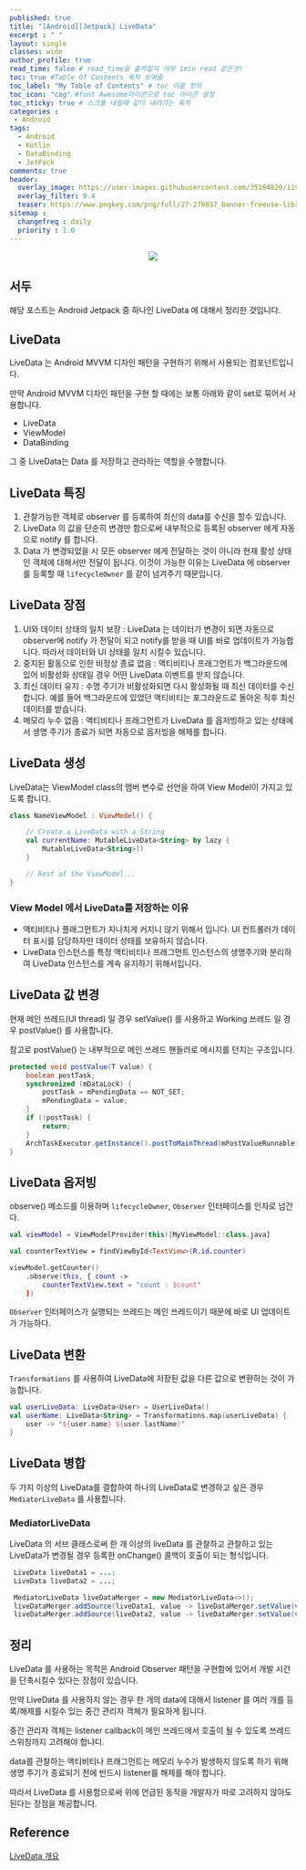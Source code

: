 ```yaml
---
published: true
title: "[Android][Jetpack] LiveData"	
excerpt : " "	
layout: single	
classes: wide
author_profile: true	
read_time: false # read_time을 출력할지 여부 1min read 같은것!	
toc: true #Table Of Contents 목차 보여줌	
toc_label: "My Table of Contents" # toc 이름 정의	
toc_icon: "cog" #font Awesome아이콘으로 toc 아이콘 설정	
toc_sticky: true # 스크롤 내릴때 같이 내려가는 목차	
categories :	
 - Android	
tags: 	
  - Android
  - Kotlin
  - DataBinding
  - JetPack
comments: true	
header:
  overlay_image: https://user-images.githubusercontent.com/35194820/119770376-18f76c80-bef7-11eb-8b3e-abca9300d1c1.gif
  overlay_filter: 0.4
  teaser: https://www.pngkey.com/png/full/27-278037_banner-freeuse-library-android-transparent-app-android-development.png
sitemap :	
  changefreq : daily	
  priority : 1.0	
---
```


<div align="center">
<img src="https://user-images.githubusercontent.com/35194820/119796009-f58eea80-bf13-11eb-9d8b-cfbae470312b.PNG" >
</div>

## 서두

해당 포스트는 Android Jetpack 중 하나인 LiveData 에 대해서 정리한 것입니다.

## LiveData

LiveData 는 Android MVVM 디자인 패턴을 구현하기 위해서 사용되는 컴포넌트입니다.

만약 Android MVVM 디자인 패턴을 구현 할 때에는 보통 아래와 같이 set로 묶어서 사용합니다.

- LiveData
- ViewModel
- DataBinding

그 중 LiveData는 Data 를 저장하고 관라하는 역할을 수행합니다.

## LiveData 특징

1. 관찰가능한 객체로 observer 를 등록하여 최신의 data를 수신을 할수 있습니다.
2. LiveData 의 값을 단순히 변경만 함으로써 내부적으로 등록된 observer 에게 자동으로 notify 를 합니다.
3. Data 가 변경되었을 시 모든 observer 에게 전달하는 것이 아니라 현재 활성 상태인 객체에 대해서만 전달이 됩니다. 이것이 가능한 이유는 LiveData 에 observer 를 등록할 때 `lifecycleOwner` 를 같이 넘겨주기 때문입니다.

## LiveData 장점

1. UI와 데이터 상태의 일치 보장 : LiveData 는 데이터가 변경이 되면 자동으로 observer에 notify 가 전달이 되고 notify를 받을 때 UI를 바로 업데이트가 가능합니다. 따라서 데이터와 UI 상태를 일치 시킬수 있습니다.
2. 중지된 활동으로 인한 비정상 종료 없음 : 액티비티나 프래그먼트가 백그라운드에 있어 비활성화 상태일 경우 어떤 LiveData 이벤트를 받지 않습니다.
3. 최신 데이터 유지 : 수명 주기가 비활성화되면 다시 활성화될 때 최신 데이터를 수신합니다. 예를 들어 백그라운드에 있었던 액티비티는 포그라운드로 돌아온 직후 최신 데이터를 받습니다.
4. 메모리 누수 없음 : 액티비티나 프래그먼트가 LiveData 를 옵저빙하고 있는 상태에서 생명 주기가 종료가 되면 자동으로 옵저빙을 해제를 합니다.

## LiveData 생성

LiveData는 ViewModel class의 맴버 변수로 선언을 하여 View Model이 가지고 있도록 합니다.

~~~kotlin
class NameViewModel : ViewModel() {

    // Create a LiveData with a String
    val currentName: MutableLiveData<String> by lazy {
        MutableLiveData<String>()
    }

    // Rest of the ViewModel...
}
~~~

### View Model 에서 LiveData를 저장하는 이유

- 액티비티나 플래그먼트가 지나치게 커지니 않기 위해서 입니다. UI 컨트롤러가 데이터 표시를 담당하자만 데이터 상태를 보유하지 않습니다.
- LiveData 인스턴스를 특정 액티비티나 프래그먼트 인스턴스의 생명주기와 분리하여 LiveData 인스턴스를 계속 유지하기 위해서입니다.

## LiveData 값 변경

현재 메인 쓰레드(UI thread) 일 경우 setValue() 를 사용하고
Working 쓰레드 일 경우 postValue() 를 사용합니다.

참고로 postValue() 는 내부적으로 메인 쓰레드 핸들러로 메시지를 던지는 구조입니다.

~~~java
protected void postValue(T value) {
    boolean postTask;
    synchronized (mDataLock) {
        postTask = mPendingData == NOT_SET;
        mPendingData = value;
    }
    if (!postTask) {
        return;
    }
    ArchTaskExecutor.getInstance().postToMainThread(mPostValueRunnable);
}
~~~

## LiveData 옵저빙

observe() 메소드를 이용하며 `lifecycleOwner`, `Observer` 인터페이스를 인자로 넘간다.

~~~kotlin
val viewModel = ViewModelProvider(this)[MyViewModel::class.java]

val counterTextView = findViewById<TextView>(R.id.counter)

viewModel.getCounter()
    .observe(this, { count ->
        counterTextView.text = "count : $count"
    })
~~~

`Observer` 인터페이스가 실행되는 쓰레드는 메인 쓰레드이기 때문에 바로 UI 업데이트가 가능하다.

## LiveData 변환

`Transformations` 를 사용하여 LiveData에 저장된 값을 다른 값으로 변환하는 것이 가능합니다.

~~~kotlin
val userLiveData: LiveData<User> = UserLiveData()
val userName: LiveData<String> = Transformations.map(userLiveData) {
    user -> "${user.name} ${user.lastName}"
}
~~~

## LiveData 병합

두 가지 이상의 LiveData를 결합하여 하나의 LiveData로 변경하고 싶은 경우 `MediatorLiveData` 를 사용합니다.

### MediatorLiveData

LiveData 의 서브 클래스로써 한 개 이상의 liveData 를 관찰하고 관찰하고 있는 LiveData가 변경될 경우 등록한 onChange() 콜백이 호출이 되는 형식입니다.

~~~java
 LiveData liveData1 = ...;
 LiveData liveData2 = ...;

 MediatorLiveData liveDataMerger = new MediatorLiveData<>();
 liveDataMerger.addSource(liveData1, value -> liveDataMerger.setValue(value));
 liveDataMerger.addSource(liveData2, value -> liveDataMerger.setValue(value));
 ~~~

## 정리

LiveData 를 사용하는 목적은 Android Observer 패턴을 구현함에 있어서 개발 시간을 단축시킬수 있다는 장점이 있습니다.

만약 LiveData 를 사용하지 않는 경우 한 개의 data에 대해서 listener 를 여러 개를 등록/해제를 시킬수 있는 중간 관리자 객체가 필요하게 됩니다.

중간 관리자 객체는 listener callback이 메인 쓰레드에서 호출이 될 수 있도록 쓰레드 스위칭까지 고려해야 합나디.

data를 관찰하는 액티비티나 프래그먼트는 메모리 누수가 발생하지 않도록 하기 위해 생명 주기가 종료되기 전에 반드시 listener를 해제를 해야 합니다.

따라서 LiveData 를 사용함으로써 위에 언급된 동작을 개발자가 따로 고려하지 않아도 된다는 장점을 제공합니다.

## Reference

[LiveData 개요](https://developer.android.com/topic/libraries/architecture/livedata?hl=ko)